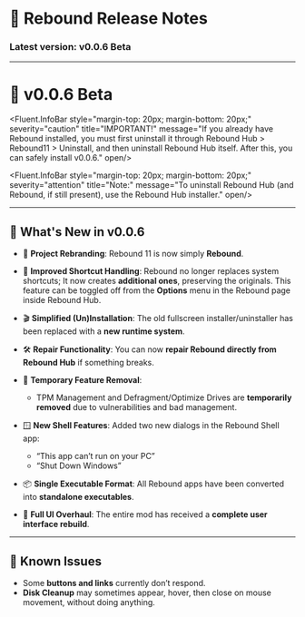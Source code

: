 <script>
        //Imports
        import * as Fluent from "fluent-svelte";
        import "fluent-svelte/theme.css";
      
        //Variables
        let open = true;
</script>

# 📝 Rebound Release Notes

### Latest version: **v0.0.6 Beta**

---

# 🧪 v0.0.6 Beta

<Fluent.InfoBar style="margin-top: 20px; margin-bottom: 20px;" severity="caution" title="IMPORTANT!" message="If you already have Rebound installed, you must first uninstall it through Rebound Hub > Rebound11 > Uninstall, and then uninstall Rebound Hub itself. After this, you can safely install v0.0.6." open/>

<Fluent.InfoBar style="margin-top: 20px; margin-bottom: 20px;" severity="attention" title="Note:" message="To uninstall Rebound Hub (and Rebound, if still present), use the Rebound Hub installer." open/>

---

## 🚀 What's New in v0.0.6

- 🔄 **Project Rebranding**: Rebound 11 is now simply **Rebound**.
- 🧩 **Improved Shortcut Handling**: Rebound no longer replaces system shortcuts; It now creates **additional ones**, preserving the originals. This feature can be toggled off from the **Options** menu in the Rebound page inside Rebound Hub.
- 🎬 **Simplified (Un)Installation**: The old fullscreen installer/uninstaller has been replaced with a **new runtime system**.
- 🛠️ **Repair Functionality**: You can now **repair Rebound directly from Rebound Hub** if something breaks.
- 🧹 **Temporary Feature Removal**:

  - TPM Management and Defragment/Optimize Drives are **temporarily removed** due to vulnerabilities and bad management.

- 🪟 **New Shell Features**: Added two new dialogs in the Rebound Shell app:

  - “This app can’t run on your PC”
  - “Shut Down Windows”

- 📦 **Single Executable Format**: All Rebound apps have been converted into **standalone executables**.
- 🎨 **Full UI Overhaul**: The entire mod has received a **complete user interface rebuild**.

---

## 🐞 Known Issues

- Some **buttons and links** currently don’t respond.
- **Disk Cleanup** may sometimes appear, hover, then close on mouse movement, without doing anything.
